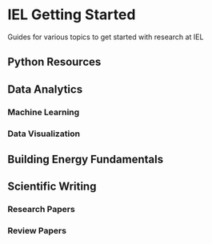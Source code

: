 # IEL Getting Started
Guides for various topics to get started with research at IEL


## Python Resources


## Data Analytics

### Machine Learning

### Data Visualization



## Building Energy Fundamentals


## Scientific Writing


### Research Papers


### Review Papers



